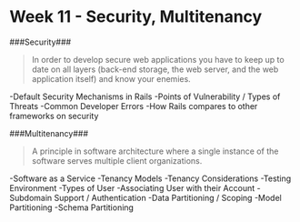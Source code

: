 Week 11 - Security, Multitenancy
================================

###Security###
>
> In order to develop secure web applications you have to keep up to date on all layers (back-end storage, the web server, and the web application itself) and know your enemies.
>

-Default Security Mechanisms in Rails
-Points of Vulnerability / Types of Threats
-Common Developer Errors
-How Rails compares to other frameworks on security


###Multitenancy###
>
>A principle in software architecture where a single instance of the software serves multiple client organizations.
>

-Software as a Service
-Tenancy Models
-Tenancy Considerations
-Testing Environment
-Types of User
-Associating User with their Account
-Subdomain Support / Authentication
-Data Partitioning / Scoping
-Model Partitioning
-Schema Partitioning

